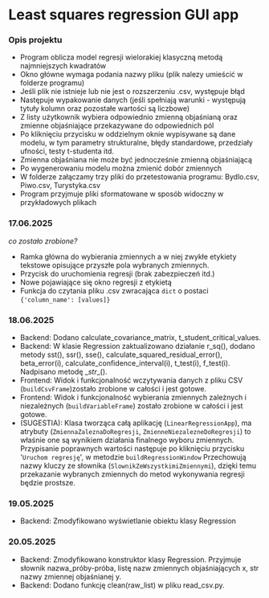 # Least squares regression GUI app
### Opis projektu
- Program oblicza model regresji wielorakiej klasyczną metodą najmniejszych kwadratów
- Okno główne wymaga podania nazwy pliku (plik nalezy umieścić w folderze programu)
- Jeśli plik nie istnieje lub nie jest o rozszerzeniu .csv, występuje błąd
- Następuje wypakowanie danych (jeśli spełniają warunki - występują tytuły kolumn oraz pozostałe wartości są liczbowe)
- Z listy użytkownik wybiera odpowiednio zmienną objaśnianą oraz zmienne objaśniające przekazywane do odpowiednich pól
- Po kliknięciu przycisku w oddzielnym oknie wypisywane są dane modelu, w tym parametry strukturalne, błędy standardowe, przedziały ufności, testy t-studenta itd.
- Zmienna objaśniana nie może być jednocześnie zmienną objaśniającą
- Po wygenerowaniu modelu można zmienić dobór zmiennych
- W folderze załączamy trzy pliki do przetestowania programu: Bydlo.csv, Piwo.csv, Turystyka.csv
- Program przyjmuje pliki sformatowane w sposób widoczny w przykładowych plikach

### 17.06.2025
*co zostało zrobione?*
- Ramka główna do wybierania zmiennych a w niej zwykłe etykiety tekstowe opisujące przyszłe pola wybranych zmiennych.
- Przycisk do uruchomienia regresji (brak zabezpieczeń itd.)
- Nowe pojawiające się okno regresji z etykietą
- Funkcja do czytania pliku .csv zwracająca `dict` o postaci `{'column_name': [values]}`

### 18.06.2025
- Backend: Dodano calculate_covariance_matrix, t_student_critical_values.
- Backend: W klasie Regression zaktualizowano działanie r_sq(), dodano metody sst(), ssr(), sse(), calculate_squared_residual_error(), beta_error(i), calculate_confidence_interval(i), t_test(i), f_test(i). Nadpisano metodę \__str__().
- Frontend: Widok i funkcjonalność wczytywania danych z pliku CSV (`buildCsvFrame`)zostało zrobione w całości i jest gotowe.
- Frontend: Widok i funkcjonalność wybierania zmiennych zależnych i niezależnych (`buildVariableFrame`) zostało zrobione w całości i jest gotowe.
- (SUGESTIA): Klasa tworząca całą aplikację (`LinearRegressionApp`), ma atrybuty (`ZmiennaZaleznaDoRegresji`, `ZmienneNiezalezneDoRegresji`) to właśnie one są wynikiem działania finalnego wyboru zmiennych. Przypisanie poprawnych wartości następuje po kliknięciu przycisku '`Uruchom regresję`', w metodzie `buildRegressionWindow` Przechowują nazwy kluczy ze słownika (`SlownikZeWszystkimiZmiennymi`), dzięki temu przekazanie wybranych zmiennych do metod wykonywania regresji będzie prostsze.

### 19.05.2025
- Backend: Zmodyfikowano wyświetlanie obiektu klasy Regression

### 20.05.2025
- Backend: Zmodyfikowano konstruktor klasy Regression. Przyjmuje słownik nazwa_próby-próba, listę nazw zmiennych objaśniających x, str nazwy zmiennej objaśnianej y.
- Backend: Dodano funkcję clean(raw_list) w pliku read_csv.py.

